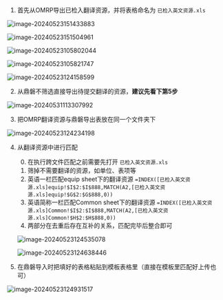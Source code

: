1. 首先从OMRP导出已检入翻译资源，并将表格命名为 `已检入英文资源.xls`

![image-20240523151433883](http://image.huawei.com/tiny-lts/v1/images/5df49dcad1a12630300ed17122240f82_1455x931.png)

![image-20240523151504961](http://image.huawei.com/tiny-lts/v1/images/90260f69f04e6fc49e3807fd4d497d1c_295x302.png)

![image-20240523105802044](http://image.huawei.com/tiny-lts/v1/images/ed2dd4e3662aedda5f64118789056cce_2131x313.png)

![image-20240523105821747](http://image.huawei.com/tiny-lts/v1/images/ebb1472d388660c42292743e66de53ce_2132x450.png)

![image-20240523124158599](http://image.huawei.com/tiny-lts/v1/images/85f4947b7dfe5ca71e79927b6b77c49d_600x24.png)

2.   从鼎磐不筛选直接导出待提交翻译的资源，**建议先看下第5步**

![image-20240531113307992](http://image.huawei.com/tiny-lts/v1/images/027f27412f3277c384b6cbfcd44874ba_2444x958.png)

3.   把OMRP翻译资源与鼎磐导出表放在同一个文件夹下

![image-20240523124234198](http://image.huawei.com/tiny-lts/v1/images/feb8d7234571b8a406406a9a8890a02e_598x58.png)

4.   从翻译资源中进行匹配 
     
     0.   在执行跨文件匹配之前需要先打开 `已检入英文资源.xls`
     0.   筛掉不需要翻译的资源，如单位、表项等
     2.   英语一栏匹配equip sheet下的翻译资源 `=INDEX([已检入英文资源.xls]equip!$I$2:$I$888,MATCH(A2,[已检入英文资源.xls]equip!$G$2:$G$888,0))`
     3.   英语简称一栏匹配Common sheet下的翻译资源 `=INDEX([已检入英文资源.xls]Common!$I$2:$I$888,MATCH(A2,[已检入英文资源.xls]Common!$H$2:$H$888,0))`
     4.   两部分在去重后存在互补的关系，匹配完毕后整合即可
     
     ![image-20240523124535078](http://image.huawei.com/tiny-lts/v1/images/b2e39d45cd44d7bde00fee73373f23ae_1162x332.png)
     
     ![image-20240523124638446](http://image.huawei.com/tiny-lts/v1/images/110ef858caf530ae33df9d1ff23c9696_1163x334.png)
     
5.   在鼎磐导入时把填好的表格粘贴到模板表格里（直接在模板里匹配好上传也可）

![image-20240523124931517](http://image.huawei.com/tiny-lts/v1/images/4b2d97ac27970c48ce2412f1f71001d8_2403x768.png)